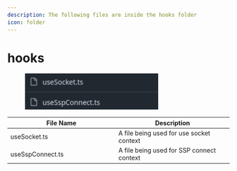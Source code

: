 ```yaml
---
description: The following files are inside the hooks folder
icon: folder
---
```


# hooks

<div align="left"><figure><img src="../../../.gitbook/assets/image (188).png" alt="" width="302"><figcaption></figcaption></figure></div>

<table><thead><tr><th width="231">File Name</th><th>Description</th></tr></thead><tbody><tr><td>useSocket.ts</td><td>A file being used for use socket context</td></tr><tr><td>useSspConnect.ts</td><td>A file being used for SSP connect context</td></tr></tbody></table>
